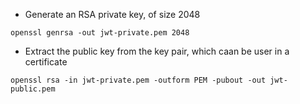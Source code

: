 - Generate an RSA private key, of size 2048
```shell
openssl genrsa -out jwt-private.pem 2048
```

- Extract the public key from the key pair, which caan be user in a certificate
```shell
openssl rsa -in jwt-private.pem -outform PEM -pubout -out jwt-public.pem
```
